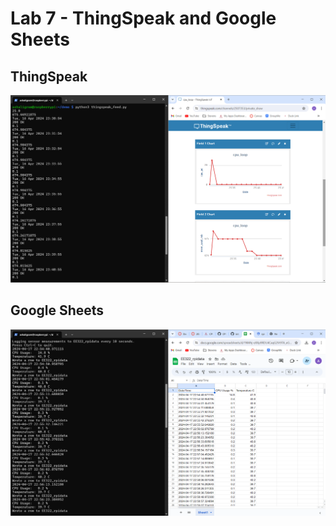 # Lab 7 - ThingSpeak and Google Sheets

## ThingSpeak
![image](Images/Lab7/CPULoop.png)

## Google Sheets
![image](Images/Lab7/Sheets.png)
